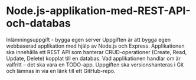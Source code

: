 # Node.js-applikation-med-REST-API-och-databas
Inlämningsuppgift - bygga egen server
Uppgiften är att bygga egen webbaserad applikation med hjälp av Node.js och Express. Applikationen ska innehålla ett REST API som hanterar CRUD-operationer (Create, Read, Update, Delete) kopplat till en databas. Vad applikationen handlar om är valfritt – det ska vara en TODO-app. Uppgiften ska versionshanteras i Git och lämnas in via en länk till ett GitHub-repo.
